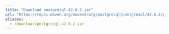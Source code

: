 ```yaml
---
title: "Download postgresql-42.6.2.jar"
url: "https://repo1.maven.org/maven2/org/postgresql/postgresql/42.6.2/postgresql-42.6.2.jar"
aliases:
  - /download/postgresql-42.6.2.jar
---
```

